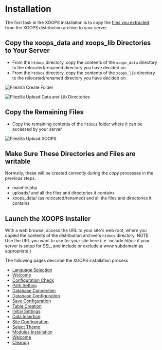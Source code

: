 # ​Installation​

The first task in the XOOPS installation is to copy the [files you extracted](../preparations/) from the XOOPS distribution archive to your server.

## Copy the xoops\_data and xoops\_lib Directories to Your Server

* From the `htdocs` directory, copy the contents of the `xoops_data` directory to the relocated/renamed directory you have decided on.
* From the `htdocs` directory, copy the contents of the `xoops_lib` directory to the relocated/renamed directory you have decided on.

![Filezilla Create Folder](../../.gitbook/assets/filezilla-02-private.png)

![Filezilla Upload Data and Lib Directories](../../.gitbook/assets/filezilla-03-data-lib.png)

## Copy the Remaining Files

* Copy the remaining contents of the `htdocs` folder where it can be accessed by your server

![Filezilla Upload XOOPS](../../.gitbook/assets/filezilla-03-xoops.png)

## Make Sure These Directories and Files are writable

Normally, these will be created correctly during the _copy_ processes in the previous steps.

* mainfile.php
* uploads/  and all the files and directories it contains
* xoops\_data/ \(as relocated/renamed\) and all the files and directories it contains

## Launch the XOOPS Installer

With a web browse, access the URL to your site's web root, where you copied the contents of the distribution archive's `htdocs` directory. NOTE: Use the URL you want to use for your site here \(i.e. include _https:_ if your server is setup for SSL, and include or exclude a _www_ subdomain as appropriate.\)

The following pages describe the XOOPS installation process

* [Language Selection](step-01.md)
* [Welcome](step-02.md)
* [Configuration Check](step-03.md)
* [Path Setting](step-04.md)
* [Database Connection](step-05.md)
* [Database Configuration](step-06.md)
* [Save Configuration](step-07.md)
* [Table Creation](step-08.md)
* [Initial Settings](step-09.md)
* [Data Insertion](step-10.md)
* [Site Configuration](step-11.md)
* [Select Theme](step-12.md)
* [Modules Installation](step-13.md)
* [Welcome](step-14.md)
* [Cleanup](step-20.md)

